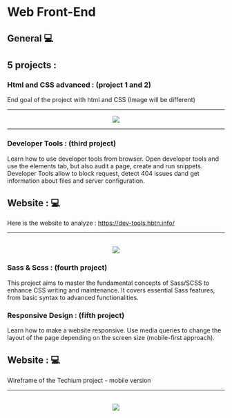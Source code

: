 # Web Front-End

## General 💻
## 5 projects : 

### Html and CSS advanced : (project 1 and 2)
End goal of the project with html and CSS (Image will be different)
<hr>
<p align="center">
 <img src="https://github.com/savvyh/holbertonschool-web_front_end/assets/139894873/07ffa73b-a836-44eb-bdfc-1132a7b35bae">
</p>

<hr>

### Developer Tools : (third project)
Learn how to use developer tools from browser. Open developer tools and use the elements tab, but also audit a page, create and run snippets.
Developer Tools allow to block request, detect 404 issues dand get information about files and server configuration.

## Website : 💻
Here is the website to analyze :  https://dev-tools.hbtn.info/
<hr>
<p align="center"><br>
  <img src="https://github.com/user-attachments/assets/b99534f8-f054-48e0-938e-c31d34ac731a">
</p>

### Sass & Scss : (fourth project)
This project aims to master the fundamental concepts of Sass/SCSS to enhance CSS writing and maintenance. It covers essential Sass features, from basic syntax to advanced functionalities.

### Responsive Design : (fifth project)
Learn how to make a website responsive. Use media queries to change the layout of the page depending on the screen size (mobile-first approach).

## Website : 💻
Wireframe of the Techium project - mobile version
<hr>
<p align="center"><br>
  <img src="https://github.com/user-attachments/assets/b99534f8-f054-48e0-938e-c31d34ac731a">